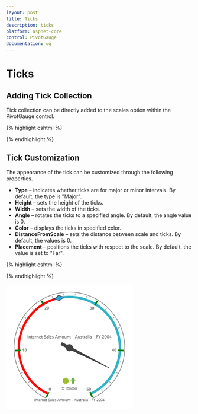 ```yaml
---
layout: post
title: Ticks
description: ticks
platform: aspnet-core
control: PivotGauge
documentation: ug
---
```


# Ticks

## Adding Tick Collection

Tick collection can be directly added to the scales option within the PivotGauge control.

{% highlight cshtml %}

<ej-pivot-gauge id="PivotGauge1">
    <e-scales>
        <e-circular-scales>
            <e-tick-collections>
                <e-ticks type="Major"></e-ticks>
            </e-tick-collections>
        </e-circular-scales>
    </e-scales>
</ej-pivot-gauge>

{% endhighlight %}

## Tick Customization

The appearance of the tick can be customized through the following properties.

* **Type** – indicates whether ticks are for major or minor intervals. By default, the type is "Major".
* **Height** – sets the height of the ticks.
* **Width** – sets the width of the ticks.
* **Angle** – rotates the ticks to a specified angle. By default, the angle value is 0.
* **Color** – displays the ticks in specified color.
* **DistanceFromScale** – sets the distance between scale and ticks. By default, the values is 0.
* **Placement** – positions the ticks with respect to the scale.  By default, the value is set to "Far".

{% highlight cshtml %}

<ej-pivot-gauge id="PivotGauge1">
    <e-scales>
        <e-circular-scales>
            <e-tick-collections>
                <e-ticks type="Major" height="15" width="4" angle="0" placement="Near" distance-from-scale="2" color="green"></e-ticks>
            </e-tick-collections>
        </e-circular-scales>
    </e-scales>
</ej-pivot-gauge>

{% endhighlight %}

![](Ticks_images/TickCustomization.png) 

